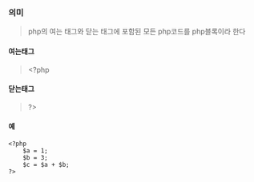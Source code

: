 ### 의미
> php의 여는 태그와 닫는 태그에 포함된 모든 php코드를 php블록이라 한다

#### 여는태그
> \<?php

#### 닫는태그
> \?>

#### 예
```
<?php  
	$a = 1;
	$b = 3;
	$c = $a + $b;
?>
```

